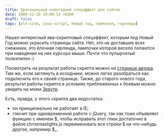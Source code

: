 ```yaml
---
title: Оригинальный новогодний спецэффект для сайтов
date: 2009-12-28 19:00:13 +0300
draft: false
tags: [old-site, java-script, Новый год, лампочки, гирлянда]
---
```

Нашел интересный ява-скриптовый спецэффект, которым под Новый Год можно украсить страницы сайта. Нет, это не доставшие всех снежинки, это ёлочная гирлянда, лампочки которой весело лопаются при наведении на них курсора мыши. Почти что пупырчатый полиэтилен :)

Посмотреть на результат работы скрипта можно на [странице автора](http://www.schillmania.com/projects/snowstorm/lights/?size=pico). Там же, если заглянуть в исходники, можно легко разобраться как подключить его к своей странице. Также, до старого нового года, результат работы скрипта в условиях приближенных к боевым можно увидеть на моем [Зеруте](http://zerut.ru).

Есть, правда, у этого скрипта два недостатка:
 - он принципиально не работает в IE;
 - глючит при одновременной работе с jQuery, так как тоже объявляет функцию с именем $, чтобы исправить этот глюк достаточно в файле christmaslights.js переименовать все строки $ на что-нибудь другое, например $_.
<!--more-->

